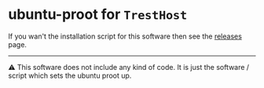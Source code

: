 # ubuntu-proot for ``TrestHost``
If you wan't the installation script for this software then see the [releases](https://github.com/tresthost/ubuntu-proot/releases) page.

---

<p align="left">⚠️ This software does not include any kind of code. It is just the software / script which sets the ubuntu proot up.</p>
